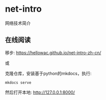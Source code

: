 # net-intro

网络技术简介


## 在线阅读

移步: <https://hellowac.github.io/net-intro-zh-cn/>

或 

克隆仓库，安装基于python的mkdocs，执行:

```shell
mkdocs serve
```

然后打开本地: <http://127.0.0.1:8000/>
